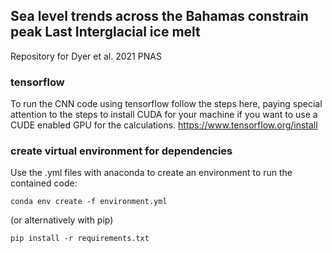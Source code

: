 ## Sea level trends across the Bahamas constrain peak Last Interglacial ice melt
Repository for Dyer et al. 2021 PNAS



### tensorflow

To run the CNN code using tensorflow follow the steps here, paying special attention to the steps to install CUDA for your machine if you want to use a CUDE enabled GPU for the calculations.
<https://www.tensorflow.org/install>

### create virtual environment for dependencies

Use the .yml files with anaconda to create an environment to run the contained code:

`conda env create -f environment.yml`

(or alternatively with pip)

`pip install -r requirements.txt`


